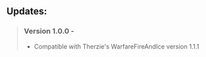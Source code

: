 <h2> Updates: </h2>

> ### Version 1.0.0 - 
> - Compatible with Therzie's WarfareFireAndIce version 1.1.1
